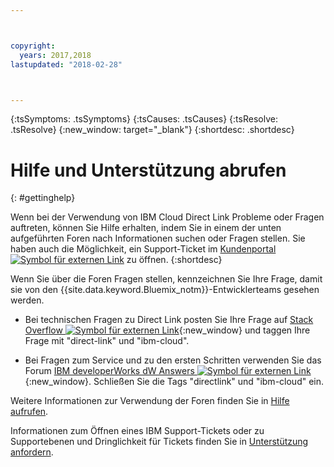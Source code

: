 ```yaml
---



copyright:
  years: 2017,2018
lastupdated: "2018-02-28"



---
```


<!-- Common attributes used in the template are defined as follows: -->
{:tsSymptoms: .tsSymptoms} 
{:tsCauses: .tsCauses} 
{:tsResolve: .tsResolve} 
{:new_window: target="_blank"}
{:shortdesc: .shortdesc}

<!-- # {{site.data.keyword.blockstorageshort}} troubleshooting
{: #ts} -->
<!-- Provide an appropriate ID above -->

<!-- IN PROGRESS - AUDIENCE BLUE, STAGING ONLY -->


<!-- This is the template for troubleshooting topics.  -->

<!-- The short description section should include the service long name and "Bluemix" for search optimization. Example short description: -->

<!-- Add a heading and content for how to get help and support. Use this template for beta and GA services:  -->
# Hilfe und Unterstützung abrufen 
{: #gettinghelp}

Wenn bei der Verwendung von IBM Cloud Direct Link Probleme oder Fragen auftreten, können Sie Hilfe erhalten, indem Sie in einem der unten aufgeführten Foren nach Informationen suchen oder Fragen stellen. Sie haben auch die Möglichkeit, ein Support-Ticket im [Kundenportal ![Symbol für externen Link](../../icons/launch-glyph.svg "Symbol für externen Link")](https://control.softlayer.com/) zu öffnen.
{:shortdesc}

Wenn Sie über die Foren Fragen stellen, kennzeichnen Sie Ihre Frage, damit sie von den {{site.data.keyword.Bluemix_notm}}-Entwicklerteams gesehen werden.
<!--Insert the appropriate Stack Overflow tag for your service for <block-storage> in URL and text below:  -->
* Bei technischen Fragen zu Direct Link posten Sie Ihre Frage auf [Stack Overflow ![Symbol für externen Link](../../icons/launch-glyph.svg "Symbol für externen Link")](https://stackoverflow.com/search?q=direct-link+ibm-cloud){:new_window} und taggen Ihre Frage mit "direct-link" und "ibm-cloud".
<!--Insert the appropriate dW Answers tag for your service for <service_keyword> in URL below:  -->
* Bei Fragen zum Service und zu den ersten Schritten verwenden Sie das Forum [IBM developerWorks dW Answers ![Symbol für externen Link](../../icons/launch-glyph.svg "Symbol für externen Link")](https://developer.ibm.com/answers/topics/directlink.html?smartspace=ibm-cloud){:new_window}. Schließen Sie die Tags "directlink" und "ibm-cloud" ein.

Weitere Informationen zur Verwendung der Foren finden Sie in [Hilfe aufrufen](https://console.bluemix.net/docs/support/index.html#getting-help).

Informationen zum Öffnen eines IBM Support-Tickets oder zu Supportebenen und Dringlichkeit für Tickets finden Sie in [Unterstützung anfordern](https://console.bluemix.net/docs/support/index.html#contacting-support).

